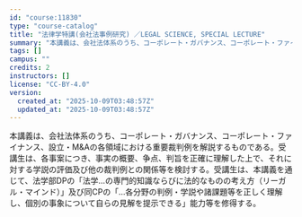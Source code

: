```yaml
---
id: "course:11830"
type: "course-catalog"
title: "法律学特講(会社法事例研究) ／LEGAL SCIENCE, SPECIAL LECTURE"
summary: "本講義は、会社法体系のうち、コーポレート・ガバナンス、コーポレート・ファイナンス、設立・M&Aの各領域における重要裁判例を解説するものである。受講生は、各事案につき、事実の概要、争点、判旨を正確に理解した上で、それに対する学説の評価及び他の…"
tags: []
campus: ""
credits: 2
instructors: []
license: "CC-BY-4.0"
version:
  created_at: "2025-10-09T03:48:57Z"
  updated_at: "2025-10-09T03:48:57Z"
---
```

本講義は、会社法体系のうち、コーポレート・ガバナンス、コーポレート・ファイナンス、設立・M&Aの各領域における重要裁判例を解説するものである。受講生は、各事案につき、事実の概要、争点、判旨を正確に理解した上で、それに対する学説の評価及び他の裁判例との関係等を検討する。受講生は、本講義を通じて、法学部DPの「法学…の専門的知識ならびに法的なものの考え方（リーガル・マインド）」及び同CPの「…各分野の判例・学説や諸課題等を正しく理解し、個別の事象について自らの見解を提示できる」能力等を修得する。

